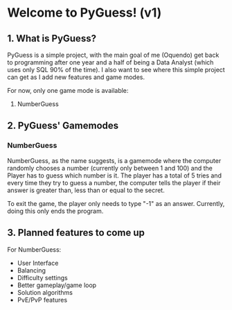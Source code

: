 # Welcome to PyGuess! (v1)
## 1. What is PyGuess?
PyGuess is a simple project, with the main goal of me (Oquendo) get back to programming after one year and a half of being a Data Analyst (which uses only SQL 90% of the time). I also want to see where this simple project can get as I add new features and game modes.

For now, only one game mode is available:
1. NumberGuess

## 2. PyGuess' Gamemodes
### NumberGuess
NumberGuess, as the name suggests, is a gamemode where the computer randomly chooses a number (currently only between 1 and 100) and the Player has to guess which number is it. The player has a total of 5 tries and every time they try to guess a number, the computer tells the player if their answer is greater than, less than or equal to the secret.

To exit the game, the player only needs to type "-1" as an answer. Currently, doing this only ends the program.

## 3. Planned features to come up
For NumberGuess:
- User Interface
- Balancing
- Difficulty settings
- Better gameplay/game loop
- Solution algorithms
- PvE/PvP features